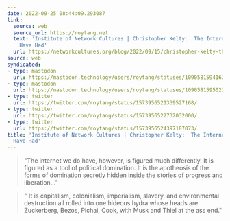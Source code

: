 ```yaml
---
date: 2022-09-25 08:44:09.293087
link:
  source: web
  source_url: https://roytang.net
  text: 'Institute of Network Cultures | Christopher Kelty:  The Internet We Could
    Have Had'
  url: https://networkcultures.org/blog/2022/09/15/christopher-kelty-the-internet-we-could-have-had/
source: web
syndicated:
- type: mastodon
  url: https://mastodon.technology/users/roytang/statuses/109058159416210491
- type: mastodon
  url: https://mastodon.technology/users/roytang/statuses/109058159502323484
- type: twitter
  url: https://twitter.com/roytang/status/1573956521339527168/
- type: twitter
  url: https://twitter.com/roytang/status/1573956522732032000/
- type: twitter
  url: https://twitter.com/roytang/status/1573956524397187073/
title: 'Institute of Network Cultures | Christopher Kelty:  The Internet We Could
  Have Had'
---
```


> "The internet we do have, however, is figured much differently. It is figured as a tool of political domination. It is the apotheosis of the forms of domination secretly hidden inside the stories of progress and liberation..."
<!--sep-->
> " It is capitalism, colonialism, imperialism, slavery, and environmental destruction all rolled into one hideous hydra whose heads are Zuckerberg, Bezos, Pichai, Cook, with Musk and Thiel at the ass end."